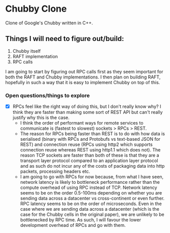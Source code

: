 # Chubby Clone

Clone of Google's Chubby written in C++.

## Things I will need to figure out/build:
1. Chubby itself
2. RAFT implementation
3. RPC calls

I am going to start by figuring out RPC calls first as they seem important for both the RAFT and Chubby implementations.
I then plan on building RAFT, hopefully in such a way that it is easy to implement Chubby on top of this.


### Open questions/things to explore
- [x] RPCs feel like the right way of doing this, but I don't really know why? I think they are faster than making some sort of REST API but can't really justify why this is the case.
    - I think the order of performant ways for remote services to communicate is (fastest to slowest) sockets > RPCs > REST. 
    - The reason for RPCs being faster than REST is to do with how data is serialised (binary with RPCs and Protobufs vs text-based JSON for REST) and connection reuse (RPCs using http2 which supports connection reuse whereas REST using http1.1 which does not). The reason TCP sockets are faster than both of these is that they are a transport layer protocol compared to an application layer protocol and as such do not incur any of the costs of packaging data into http packets, processing headers etc.
    - I am going to go with RPCs for now because, from what I have seen, network latency is likely to bottleneck performance rather than the compute overhead of using RPC instead of TCP. Network latency seems to be on the order 0.5-100ms depending on whether you are sending data across a datacenter vs cross-continent or even further. RPC latency seems to be on the order of microseconds. Even in the case where we are sending data across a datacenter (which is the case for the Chubby cells in the original paper), we are unlikely to be bottlenecked by RPC time. As such, I will favour the lower development overhead of RPCs and go with them.

